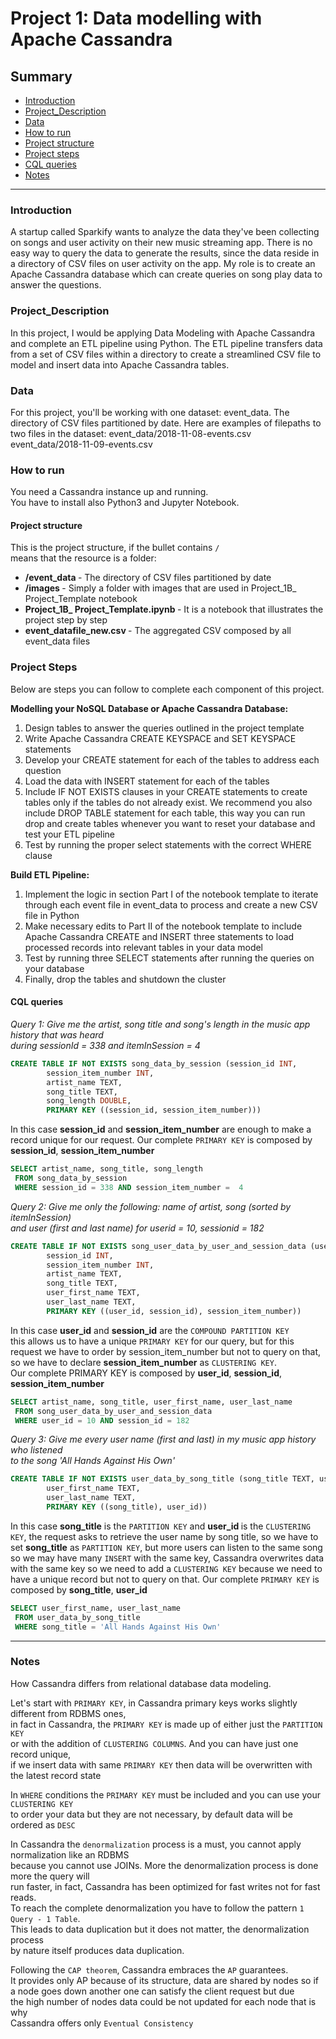 # Project 1: Data modelling with Apache Cassandra

## Summary
* [Introduction](#Introduction)
* [Project_Description](#Project_Description)
* [Data](#Data)
* [How to run](#How-to-run)
* [Project structure](#Project-structure)
* [Project steps](#project-steps)
* [CQL queries](#CQL-queries)
* [Notes](#Notes)
--------------------------------------------

### Introduction
    
A startup called Sparkify wants to analyze the data they've been collecting on songs and user activity on their new music streaming app. There is no easy way to query the data to generate the results, since the data reside in a directory of CSV files on user activity on the app. My role is to create an Apache Cassandra database which can create queries on song play data to answer the questions.

### Project_Description

In this project, I would be applying Data Modeling with Apache Cassandra and complete an ETL pipeline using Python. The ETL pipeline transfers data from a set of CSV files within a directory to create a streamlined CSV file to model and insert data into Apache Cassandra tables.

### Data
For this project, you'll be working with one dataset: event_data. The directory of CSV files partitioned by date. Here are examples of filepaths to two files in the dataset:
event_data/2018-11-08-events.csv
event_data/2018-11-09-events.csv


### How to run

You need a Cassandra instance up and running. <br>
You have to install also Python3 and Jupyter Notebook.

#### Project structure
This is the project structure, if the bullet contains ``/`` <br>
means that the resource is a folder:

* <b> /event_data </b> - The directory of CSV files partitioned by date
* <b> /images </b> - Simply a folder with images that are used in Project_1B_ Project_Template notebook
* <b> Project_1B_ Project_Template.ipynb </b> - It is a notebook that illustrates the project step by step
* <b> event_datafile_new.csv </b> - The aggregated CSV composed by all event_data files

### Project Steps

Below are steps you can follow to complete each component of this project.

<b>Modelling your NoSQL Database or Apache Cassandra Database:</b>
    
1.	Design tables to answer the queries outlined in the project template
2.	Write Apache Cassandra CREATE KEYSPACE and SET KEYSPACE statements
3.	Develop your CREATE statement for each of the tables to address each question
4.	Load the data with INSERT statement for each of the tables
5.	Include IF NOT EXISTS clauses in your CREATE statements to create tables only if the tables do not already exist. We recommend you also include DROP TABLE statement for each table, this way you can run drop and create tables whenever you want to reset your database and test your ETL pipeline
6.	Test by running the proper select statements with the correct WHERE clause

<b>Build ETL Pipeline:</b>
1.	Implement the logic in section Part I of the notebook template to iterate through each event file in event_data to process and create a new CSV file in Python
2.	Make necessary edits to Part II of the notebook template to include Apache Cassandra CREATE and INSERT three statements to load processed records into relevant tables in your data model
3.	Test by running three SELECT statements after running the queries on your database
4.	Finally, drop the tables and shutdown the cluster

#### CQL queries

<I> Query 1:  Give me the artist, song title and song's length in the music app history that was heard <br> during
 sessionId = 338 and itemInSession = 4 </I>
``` SQL
CREATE TABLE IF NOT EXISTS song_data_by_session (session_id INT,
        session_item_number INT,
        artist_name TEXT,
        song_title TEXT,
        song_length DOUBLE,
        PRIMARY KEY ((session_id, session_item_number)))
```
 In this case <b>session_id</b> and <b>session_item_number</b> are enough to
 make a record unique for our request.
 Our complete ``PRIMARY KEY`` is composed by <b>session_id</b>, <b>session_item_number </b>
 
``` SQL
SELECT artist_name, song_title, song_length
 FROM song_data_by_session
 WHERE session_id = 338 AND session_item_number =  4
```

<I> Query 2: Give me only the following: name of artist, song (sorted by itemInSession)  <br> and user (first and last name) for userid = 10, sessionid = 182 </I>
``` SQL
CREATE TABLE IF NOT EXISTS song_user_data_by_user_and_session_data (user_id INT,
        session_id INT,
        session_item_number INT,
        artist_name TEXT,
        song_title TEXT,
        user_first_name TEXT,
        user_last_name TEXT,
        PRIMARY KEY ((user_id, session_id), session_item_number))
```
In this case <b>user_id</b> and <b>session_id</b> are the ``COMPOUND PARTITION KEY``  
this allows us to have a unique ``PRIMARY KEY`` for our query, but for this request we have to 
order by session_item_number but not to query on that, so we have to declare <b>session_item_number</b> as ``CLUSTERING KEY``.  
Our complete PRIMARY KEY is composed by <b>user_id</b>, <b>session_id</b>, <b>session_item_number</b>
``` SQL
SELECT artist_name, song_title, user_first_name, user_last_name
 FROM song_user_data_by_user_and_session_data
 WHERE user_id = 10 AND session_id = 182
```

<I> Query 3: Give me every user name (first and last) in my music app history who listened <br> to the song 'All Hands Against His Own' </I>
``` SQL
CREATE TABLE IF NOT EXISTS user_data_by_song_title (song_title TEXT, user_id INT,
        user_first_name TEXT,
        user_last_name TEXT,
        PRIMARY KEY ((song_title), user_id))
```
In this case <b>song_title</b> is the ``PARTITION KEY`` and <b>user_id </b>
is the ``CLUSTERING KEY``, the request asks to retrieve the user name 
by song title, so we have to set <b>song_title</b> as ``PARTITION KEY``, but 
more users can listen to the same song so we may have many ``INSERT`` with the 
same key, Cassandra overwrites data with the same key so we need to add a ``CLUSTERING KEY`` 
because we need to have a unique record but not to query on that. 
Our complete ``PRIMARY KEY`` is composed by <b>song_title</b>, <b>user_id</b>
``` SQL
SELECT user_first_name, user_last_name
 FROM user_data_by_song_title
 WHERE song_title = 'All Hands Against His Own'
```

-------------------------------------------

### Notes

How Cassandra differs from relational database data modeling.

Let's start with ``PRIMARY KEY``, in Cassandra primary keys works slightly different from RDBMS ones, <br> in fact in Cassandra, the ``PRIMARY KEY`` is made up of either just the ``PARTITION KEY`` <br> or with the addition of ``CLUSTERING COLUMNS``.
And you can have just one record unique, <br> if we insert data with same ``PRIMARY KEY`` then data will be overwritten with the latest record state

In ``WHERE`` conditions the ``PRIMARY KEY`` must be included and you can use your ``CLUSTERING KEY`` <br> to order your data
but they are not necessary, by default data will be ordered as ``DESC``


In Cassandra the ``denormalization`` process is a must, you cannot apply normalization like an RDBMS <br> because you cannot use JOINs. More the denormalization process is done more the query will <br> run faster, in fact, Cassandra has been optimized for fast writes not for fast reads. <br>
To reach the complete denormalization you have to follow the pattern ``1 Query - 1 Table``.<br> This leads to data duplication but it does not matter, the denormalization process <br> by nature itself produces data duplication.


Following the ``CAP theorem``, Cassandra embraces the ``AP`` guarantees. <br>
It provides only AP because of its structure, data are shared by nodes so if <br>
a node goes down another one can satisfy the client request but due <br>
the high number of nodes data could be not updated for each node that is why <br>
Cassandra offers only ``Eventual Consistency``

